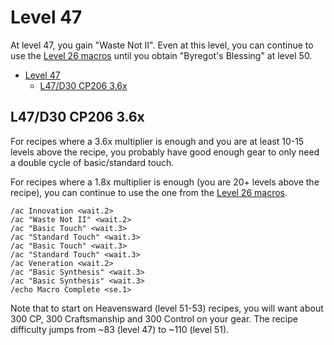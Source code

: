 # Level 47

At level 47, you gain "Waste Not II".  Even at this level, you can continue to use the [Level 26 macros](Level26CraftingMacros.md) until you obtain "Byregot's Blessing" at level 50.

- [Level 47](#level-47)
  - [L47/D30 CP206 3.6x](#l47d30-cp206-36x)

## L47/D30 CP206 3.6x

For recipes where a 3.6x multiplier is enough and you are at least 10-15 levels above the recipe, you probably have good enough gear to only need a double cycle of basic/standard touch.  

For recipes where a 1.8x multiplier is enough (you are 20+ levels above the recipe), you can continue to use the one from the [Level 26 macros](Level26CraftingMacros.md).

```
/ac Innovation <wait.2>
/ac "Waste Not II" <wait.2>
/ac "Basic Touch" <wait.3>
/ac "Standard Touch" <wait.3>
/ac "Basic Touch" <wait.3>
/ac "Standard Touch" <wait.3>
/ac Veneration <wait.2>
/ac "Basic Synthesis" <wait.3>
/ac "Basic Synthesis" <wait.3>
/echo Macro Complete <se.1>
```

Note that to start on Heavensward (level 51-53) recipes, you will want about 300 CP, 300 Craftsmanship and 300 Control on your gear.  The recipe difficulty jumps from ~83 (level 47) to ~110 (level 51).
